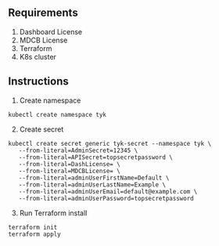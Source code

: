 ## Requirements
1. Dashboard License
2. MDCB License
3. Terraform
4. K8s cluster

## Instructions
1. Create namespace
```
kubectl create namespace tyk
```

2. Create secret
```
kubectl create secret generic tyk-secret --namespace tyk \
   --from-literal=AdminSecret=12345 \
   --from-literal=APISecret=topsecretpassword \
   --from-literal=DashLicense= \
   --from-literal=MDCBLicense= \
   --from-literal=adminUserFirstName=Default \
   --from-literal=adminUserLastName=Example \
   --from-literal=adminUserEmail=default@example.com \
   --from-literal=adminUserPassword=topsecretpassword
```

3. Run Terraform install
```
terraform init
terraform apply
```